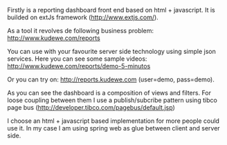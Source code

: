 Firstly is a reporting dashboard front end based on html + javascript. It is builded on extJs framework (http://www.extjs.com/).

As a tool it revolves de following business problem:
http://www.kudewe.com/reports

You can use with your favourite server side technology using simple json services. Here you can see some sample videos:
http://www.kudewe.com/reports/demo-5-minutos

Or you can try on: http://reports.kudewe.com (user=demo, pass=demo).

As you can see the dashboard is a composition of views and filters. For loose coupling between them I use a publish/subcribe pattern using tibco page bus (http://developer.tibco.com/pagebus/default.jsp)

I choose an html + javascript based implementation for more people could use it. In my case I am using spring web as glue between client and server side.